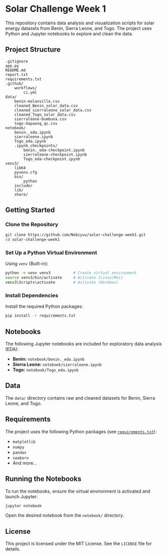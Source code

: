 # Solar Challenge Week 1

This repository contains data analysis and visualization scripts for solar energy datasets from Benin, Sierra Leone, and Togo. The project uses Python and Jupyter notebooks to explore and clean the data.

## Project Structure

```
.gitignore
app.py
README.md
report.txt
requirements.txt
.github/
    workflows/
        ci.yml
data/
    benin-malanville.csv
    cleaned_Benin_solar_data.csv
    cleaned_sierraleone_solar_data.csv
    cleaned_Togo_solar_data.csv
    sierraleone-bumbuna.csv
    togo-dapaong_qc.csv
notebook/
    benin._eda.ipynb
    sierraleone.ipynb
    Togo_eda.ipynb
    .ipynb_checkpoints/
        benin._eda-checkpoint.ipynb
        sierraleone-checkpoint.ipynb
        Togo_eda-checkpoint.ipynb
venv3/
    lib64
    pyvenv.cfg
    bin/
        python
    include/
    lib/
    share/
```

## Getting Started

### Clone the Repository

```bash
git clone https://github.com/Nebiyuu/solar-challenge-week1.git
cd solar-challenge-week1
```

### Set Up a Python Virtual Environment

Using `venv` (Built-in):

```bash
python -m venv venv3          # Create virtual environment
source venv3/bin/activate     # Activate (Linux/Mac)
venv3\Scripts\activate        # Activate (Windows)
```

### Install Dependencies

Install the required Python packages:

```bash
pip install -r requirements.txt
```

## Notebooks

The following Jupyter notebooks are included for exploratory data analysis (EDA):

- **Benin:** `notebook/benin._eda.ipynb`
- **Sierra Leone:** `notebook/sierraleone.ipynb`
- **Togo:** `notebook/Togo_eda.ipynb`

## Data

The `data/` directory contains raw and cleaned datasets for Benin, Sierra Leone, and Togo.

## Requirements

The project uses the following Python packages (see [`requirements.txt`](requirements.txt)):

- `matplotlib`
- `numpy`
- `pandas`
- `seaborn`
- And more...

## Running the Notebooks

To run the notebooks, ensure the virtual environment is activated and launch Jupyter:

```bash
jupyter notebook
```

Open the desired notebook from the `notebook/` directory.

## License

This project is licensed under the MIT License. See the `LICENSE` file for details.